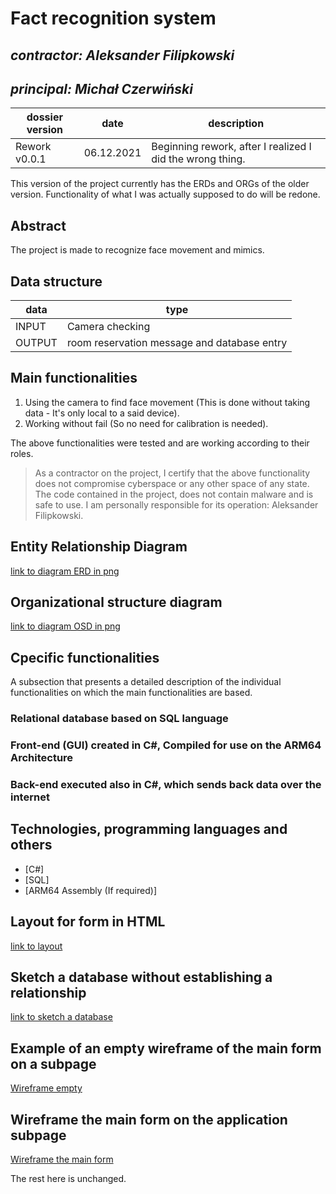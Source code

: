 # Fact recognition system

## _contractor: Aleksander Filipkowski_
## _principal: Michał Czerwiński_


| dossier version | date | description |
| ------ | ------ | ------ |
| Rework v0.0.1 | 06.12.2021 | Beginning rework, after I realized I did the wrong thing. |
This version of the project currently has the ERDs and ORGs of the older version. Functionality of what I was actually supposed to do will be redone.


## Abstract 
The project is made to recognize face movement and mimics.

## Data structure

| data | type |
| ------ | ------ |
| INPUT | Camera checking |
| OUTPUT | room reservation message and database entry |

## Main functionalities

1. Using the camera to find face movement (This is done without taking data - It's only local to a said device).
1. Working without fail (So no need for calibration is needed).

The above functionalities were tested and are working according to their roles.

> As a contractor on the project, I certify that the above functionality 
> does not compromise cyberspace or any other space of any state. 
> The code contained in the project, does not contain malware and is safe to use. 
> I am personally responsible for its operation: Aleksander Filipkowski.

## Entity Relationship Diagram

[link to diagram ERD in png][erd]

## Organizational structure diagram

[link to diagram OSD in png][osd]

## Cpecific functionalities

A subsection that presents a detailed description of the individual functionalities on which the main functionalities are based.

### Relational database based on SQL language

### Front-end (GUI) created in C#, Compiled for use on the ARM64 Architecture

### Back-end executed also in C#, which sends back data over the internet 

## Technologies, programming languages and others

- [C#]
- [SQL]
- [ARM64 Assembly (If required)]

## Layout for form in HTML

[link to layout][form]

## Sketch a database without establishing a relationship

[link to sketch a database][db]

## Example of an empty wireframe of the main form on a subpage

[Wireframe empty][wireframeExample]

## Wireframe the main form on the application subpage

[Wireframe the main form][wireframeMain]

 [erd]: <https://github.com/Michal3456/1tp/blob/main/5/sprites/erd.png>
  The rest here is unchanged.
 
 [osd]: <https://github.com/Michal3456/1tp/blob/main/5/sprites/org.png>
 
 [form]: <https://github.com/Michal3456/example_project/blob/main/sprites/Untitled%20Diagram.drawio(2).png>
 
 [db]: <https://github.com/Michal3456/example_project/blob/main/sprites/Untitled%20Diagram.drawio(6).png>
 
 [wireframeMain]: <https://github.com/Michal3456/example_project/blob/main/sprites/a_wireframe_subpage_with_the_main_application_form.jpg>
 
 [wireframeExample]: <https://github.com/Michal3456/example_project/blob/main/sprites/wireframe%20subpage_simple.jpg>
